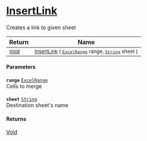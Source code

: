 # [InsertLink](./ExcelHelper-100664107.md)

Creates a link to given sheet

| Return | Name | 
| --- | --- | 
| <sub>[Void](https://docs.microsoft.com/en-us/dotnet/api/System.Void)</sub> | <sub>[InsertLink](./ExcelHelper-100664107.md) ( [`ExcelRange`](./ExcelHelper-100664107.md) range, [`String`](https://docs.microsoft.com/en-us/dotnet/api/System.String) sheet )</sub> | 


#### Parameters
**`range`**  [`ExcelRange`](./ExcelHelper-100664107.md)<br>Cells to merge<br><br>**`sheet`**  [`String`](https://docs.microsoft.com/en-us/dotnet/api/System.String)<br>Destination sheet's name
#### Returns
[Void](https://docs.microsoft.com/en-us/dotnet/api/System.Void)<br>
